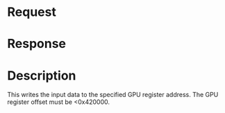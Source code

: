 # Request

# Response

# Description

This writes the input data to the specified GPU register address. The
GPU register offset must be \<0x420000.